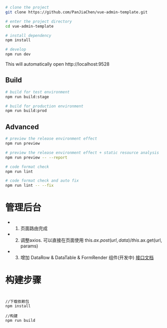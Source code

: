 
```bash
# clone the project
git clone https://github.com/PanJiaChen/vue-admin-template.git

# enter the project directory
cd vue-admin-template

# install dependency
npm install

# develop
npm run dev
```

This will automatically open http://localhost:9528

## Build

```bash
# build for test environment
npm run build:stage

# build for production environment
npm run build:prod
```

## Advanced

```bash
# preview the release environment effect
npm run preview

# preview the release environment effect + static resource analysis
npm run preview -- --report

# code format check
npm run lint

# code format check and auto fix
npm run lint -- --fix
```

# 管理后台

- 1. 页面路由完成
- 2. 调整axios. 可以直接在页面使用 this.$ax.post(url, data) / this.$ax.get(url, params)
- 3. 增加 DataRow & DataTable & FormRender 组件(开发中)
[接口文档](https://docs.google.com/spreadsheets/d/1EgJ3Py2lcnYO12S24WYxBLm-qNJsojp3OKotDvc1kPw/edit#gid=1775478639)


# 构建步骤
# 
```
//下载依赖包
npm install 

//构建
npm run build
  
```